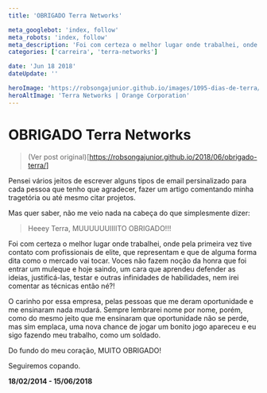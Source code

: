 ```yaml
---
title: 'OBRIGADO Terra Networks'

meta_googlebot: 'index, follow'
meta_robots: 'index, follow'
meta_description: 'Foi com certeza o melhor lugar onde trabalhei, onde pela primeira vez tive contato com profissionais de elite, que representam e que de alguma forma dita como o mercado vai tocar. Voces não fazem noção da honra que foi entrar um muleque e hoje saindo..'
categories: ['carreira', 'terra-networks']

date: 'Jun 18 2018'
dateUpdate: ''

heroImage: 'https://robsongajunior.github.io/images/1095-dias-de-terra/cover.jpg'
heroAltImage: 'Terra Networks | Orange Corporation'
---
```


# OBRIGADO Terra Networks

> (Ver post original)[https://robsongajunior.github.io/2018/06/obrigado-terra/]

Pensei vários jeitos de escrever alguns tipos de email persinalizado para cada pessoa que tenho que agradecer, fazer um artigo comentando minha tragetória ou até mesmo citar projetos.

Mas quer saber, não me veio nada na cabeça do que simplesmente dizer:

> Heeey Terra, MUUUUUUIIIITO OBRIGADO!!!

Foi com certeza o melhor lugar onde trabalhei, onde pela primeira vez tive contato com profissionais de elite, que representam e que de alguma forma dita como o mercado vai tocar. Voces não fazem noção da honra que foi entrar um muleque e hoje saindo, um cara que aprendeu defender as ideias, justificá-las, testar e outras infinidades de habilidades, nem irei comentar as técnicas então né?!

O carinho por essa empresa, pelas pessoas que me deram oportunidade e me ensinaram nada mudará. Sempre lembrarei nome por nome, porém, como do mesmo jeito que me ensinaram que oportunidade não se perde, mas sim emplaca, uma nova chance de jogar um bonito jogo apareceu e eu sigo fazendo meu trabalho, como um soldado.

Do fundo do meu coração, MUITO OBRIGADO!

Seguiremos copando.

**18/02/2014 - 15/06/2018**

